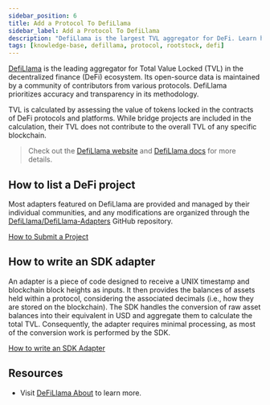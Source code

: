 ```yaml
---
sidebar_position: 6
title: Add a Protocol To DefiLlama
sidebar_label: Add a Protocol To DefiLlama
description: "DefiLlama is the largest TVL aggregator for DeFi. Learn how to list a DeFi project and write an SDK adapter to add a Protocol to DefiLlama."
tags: [knowledge-base, defillama, protocol, rootstock, defi]
---
```


<!-- ![DefiLlama](/img/resources/defillama-logo.png)  -->

[DefiLlama](https://defillama.com/) is the leading aggregator for Total Value Locked (TVL) in the decentralized finance (DeFi) ecosystem. Its open-source data is maintained by a community of contributors from various protocols. DefiLlama prioritizes accuracy and transparency in its methodology.

TVL is calculated by assessing the value of tokens locked in the contracts of DeFi protocols and platforms. While bridge projects are included in the calculation, their TVL does not contribute to the overall TVL of any specific blockchain.

> Check out the [DefiLlama website](https://defillama.com/) and [DefiLlama docs](https://docs.llama.fi/list-your-project/readme) for more details.

## How to list a DeFi project

Most adapters featured on DefiLlama are provided and managed by their individual communities, and any modifications are organized through the [DefiLlama/DefiLlama-Adapters](https://github.com/DefiLlama/DefiLlama-Adapters) GitHub repository.

<div class="btn-container">
  <span></span>
    <a class="green" href="https://docs.llama.fi/list-your-project/submit-a-project">How to Submit a Project</a>
</div>

## How to write an SDK adapter

An adapter is a piece of code designed to receive a UNIX timestamp and blockchain block heights as inputs. It then provides the balances of assets held within a protocol, considering the associated decimals (i.e., how they are stored on the blockchain). The SDK handles the conversion of raw asset balances into their equivalent in USD and aggregate them to calculate the total TVL. Consequently, the adapter requires minimal processing, as most of the conversion work is performed by the SDK.

<div class="btn-container">
  <span></span>
    <a class="green" href="https://docs.llama.fi/list-your-project/how-to-write-an-sdk-adapter">How to write an SDK Adapter</a>
</div>

## Resources

- Visit [DeFiLlama About](https://defillama.com/about) to learn more.